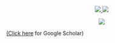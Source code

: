 <p align="center">
  <tr>
    <td align="center" style="padding=0;width=50%;">
      <a href="https://scholar.google.com/citations?user=7tsIRXYAAAAJ&hl=en">
      <img src="https://github-readme-stats.vercel.app/api?username=JesseGuerrero&title_color=5ae87c&text_color=9f9f9f&show_icons=true&bg_color=00000000&hide_border=true&icon_color=5ae87c&hide_title=true&count_private=true&include_all_commits=true&enable_animations=true" />
    </td>
      <td align="center" style="padding=0;width=50%;">
      <a href="https://scholar.google.com/citations?user=7tsIRXYAAAAJ&hl=en">
      <img src="https://github-readme-stats-one-bice.vercel.app/api/top-langs/?username=JesseGuerrero&role=OWNER,ORGANIZATION_MEMBER,COLLABORATOR&title_color=5ae87c&text_color=9f9f9f&show_icons=true&bg_color=00000000&hide_border=true&icon_color=5ae87c&hide_title=true&count_private=true&enable_animations=true" />
    </td>
  </tr>
</p>

<p align="center">
  <tr>
    <td align="center" style="padding=0;width=50%;">
      <a href="https://scholar.google.com/citations?user=7tsIRXYAAAAJ&hl=en">
      <img src="https://github-readme-streak-stats.herokuapp.com?user=JesseGuerrero&theme=tokyonight_duo&hide_border=true&ring=000000&currStreakLabel=5ae87c&sideNums=5ae87c&dates=979797&sideLabels=5ae87c&currStreakNum=5ae87c&border=DD2727&stroke=00000000&background=00000000&fire=FF7600" />
    </td>
  </tr>
</p>
(Click <a href="https://scholar.google.com/citations?user=7tsIRXYAAAAJ&hl=en">here</a> for Google Scholar)
